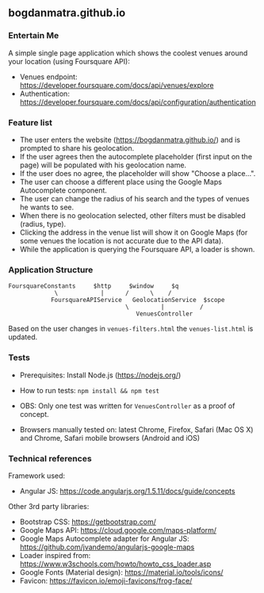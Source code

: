 ## bogdanmatra.github.io

### Entertain Me

A simple single page application which shows the coolest venues around your location (using Foursquare API):
* Venues endpoint: https://developer.foursquare.com/docs/api/venues/explore
* Authentication: https://developer.foursquare.com/docs/api/configuration/authentication

### Feature list
* The user enters the website (https://bogdanmatra.github.io/) and is prompted to share his geolocation.
* If the user agrees then the autocomplete placeholder (first input on the page) will be populated with his geolocation name.
* If the user does no agree, the placeholder will show "Choose a place...".
* The user can choose a different place using the Google Maps Autocomplete component.
* The user can change the radius of his search and the types of venues he wants to see.
* When there is no geolocation selected, other filters must be disabled (radius, type).
* Clicking the address in the venue list will show it on Google Maps (for some venues the location is not accurate due to the API data).
* While the application is querying the Foursquare API, a loader is shown.

### Application Structure
```
FoursquareConstants     $http     $window     $q
             \            |      /      \    /
            FoursquareAPIService   GeolocationService  $scope
                                 \         |          /
                                    VenuesController
```

Based on the user changes in `venues-filters.html` the `venues-list.html` is updated.

### Tests

* Prerequisites: Install Node.js (https://nodejs.org/)
* How to run tests: `npm install && npm test`
* OBS: Only one test was written for `VenuesController` as a proof of concept.

* Browsers manually tested on: latest Chrome, Firefox, Safari (Mac OS X) and Chrome, Safari mobile browsers (Android and iOS)

### Technical references

Framework used:
* Angular JS: https://code.angularjs.org/1.5.11/docs/guide/concepts

Other 3rd party libraries:
* Bootstrap CSS: https://getbootstrap.com/
* Google Maps API: https://cloud.google.com/maps-platform/
* Google Maps Autocomplete adapter for Angular JS: https://github.com/jvandemo/angularjs-google-maps
* Loader inspired from: https://www.w3schools.com/howto/howto_css_loader.asp
* Google Fonts (Material design): https://material.io/tools/icons/
* Favicon: https://favicon.io/emoji-favicons/frog-face/
